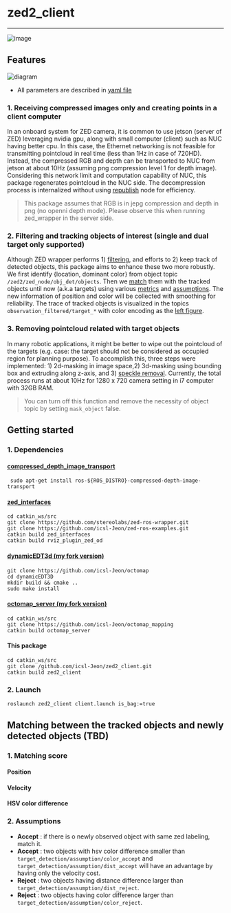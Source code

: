 # zed2_client
___

![image](img/zed_client2.png)

## Features 

![diagram](img/diagram.png)

* All parameters are described in [yaml file](param/default.yaml)

### 1. Receiving compressed images only and creating points in a client computer 
In an onboard system for ZED camera, 
it is common to use jetson (server of ZED) leveraging nvidia gpu, along with small computer (client) such as NUC having better cpu.
In this case, the Ethernet networking is not feasible for transmitting pointcloud in real time (less than 1Hz in case of 720HD).   
Instead, the compressed RGB and depth can be transported to NUC from jetson at about 10Hz (assuming png compression level 1 for depth image). 
Considering this network limit and computation capability of NUC, this package regenerates pointcloud in the NUC side. 
The decompression process is internalized without using [republish](https://wiki.ros.org/image_transport#republish) node for efficiency. 
> This package assumes that RGB is in jepg compression and depth in png (no openni depth mode). Please observe this when running zed_wrapper in the server side.  

### 2. Filtering and tracking objects of interest (single and dual target only supported)
Although ZED wrapper performs 1) [filtering](https://www.stereolabs.com/docs/ros/object-detection/), 
and efforts to 2) keep track of detected objects, this package aims to enhance these two more robustly. 
We first identify {location, dominant color} from object topic `/zed2/zed_node/obj_det/objects`. 
Then we [match](#matching-between-the-tracked-objects-and-newly-detected-objects) 
them with the tracked objects until now (a.k.a targets) using various [metrics](#matching-score) and [assumptions](#assumptions).
The new information of position and color will be collected with smoothing for reliability. 
The trace of tracked objects is visualized in the topics `observation_filtered/target_*` with color encoding as the [left figure](#zed2_client).

### 3. Removing pointcloud related with target objects 
In many robotic applications, it might be better to wipe out the pointcloud of the targets 
(e.g. case: the target should not be considered as occupied region for planning purpose). 
To accomplish this, three steps were implemented: 1) 2d-masking in image space,2) 3d-masking 
using bounding box and extruding along z-axis, and 3) [speckle removal](https://pointclouds.org/documentation/tutorials/remove_outliers.html).
Currently, the total process runs at about 10Hz for 1280 x 720 camera setting in i7 computer with 32GB RAM. 
> You can turn off this function and remove the necessity of object topic by setting `mask_object` false. 


## Getting started

### 1. Dependencies
#### [compressed_depth_image_transport](http://wiki.ros.org/compressed_depth_image_transport)
```
 sudo apt-get install ros-${ROS_DISTRO}-compressed-depth-image-transport
```
    
#### [zed_interfaces](https://github.com/stereolabs/zed-ros-wrapper/tree/master/zed_interfaces)
```
cd catkin_ws/src
git clone https://github.com/stereolabs/zed-ros-wrapper.git
git clone https://github.com/icsl-Jeon/zed-ros-examples.git
catkin build zed_interfaces 
catkin build rviz_plugin_zed_od
```

#### [dynamicEDT3d (my fork version)](https://github.com/icsl-Jeon/octomap)
```
git clone https://github.com/icsl-Jeon/octomap
cd dynamicEDT3D
mkdir build && cmake .. 
sudo make install
```

#### [octomap_server (my fork version)](https://github.com/icsl-Jeon/octomap_mapping) 
```
cd catkin_ws/src
git clone https://github.com/icsl-Jeon/octomap_mapping
catkin build octomap_server
```
#### This package 
```
cd catkin_ws/src
git clone /github.com/icsl-Jeon/zed2_client.git
catkin build zed2_client
```


### 2. Launch 

```
roslaunch zed2_client client.launch is_bag:=true
```
## Matching between the tracked objects and newly detected objects (TBD)

### 1. Matching score

#### Position 

#### Velocity

#### HSV color difference 


### 2. Assumptions 

* **Accept** : if there is o newly observed object with same zed labeling, match it.
* **Accept** : two objects with hsv color difference smaller than `target_detection/assumption/color_accept` and `target_detection/assumption/dist_accept`
  will have an advantage by having only the velocity cost.
* **Reject** : two objects having distance difference larger than `target_detection/assumption/dist_reject`.
* **Reject** : two objects having color difference larger than  `target_detection/assumption/color_reject`. 


